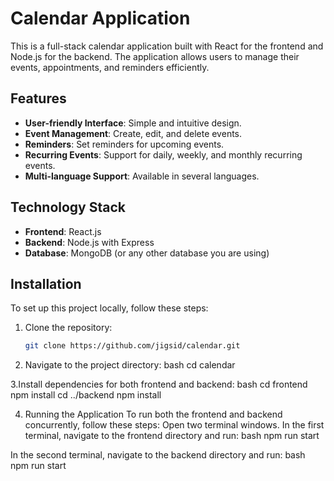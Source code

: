 # Calendar Application

This is a full-stack calendar application built with React for the frontend and Node.js for the backend. The application allows users to manage their events, appointments, and reminders efficiently.

## Features

- **User-friendly Interface**: Simple and intuitive design.
- **Event Management**: Create, edit, and delete events.
- **Reminders**: Set reminders for upcoming events.
- **Recurring Events**: Support for daily, weekly, and monthly recurring events.
- **Multi-language Support**: Available in several languages.

## Technology Stack

- **Frontend**: React.js
- **Backend**: Node.js with Express
- **Database**: MongoDB (or any other database you are using)

## Installation

To set up this project locally, follow these steps:

1. Clone the repository:
   ```bash
   git clone https://github.com/jigsid/calendar.git

2. Navigate to the project directory:
bash
cd calendar

3.Install dependencies for both frontend and backend:
bash
cd frontend
npm install
cd ../backend
npm install

4. Running the Application
To run both the frontend and backend concurrently, follow these steps:
Open two terminal windows.
In the first terminal, navigate to the frontend directory and run:
bash
npm run start

In the second terminal, navigate to the backend directory and run:
bash
npm run start
